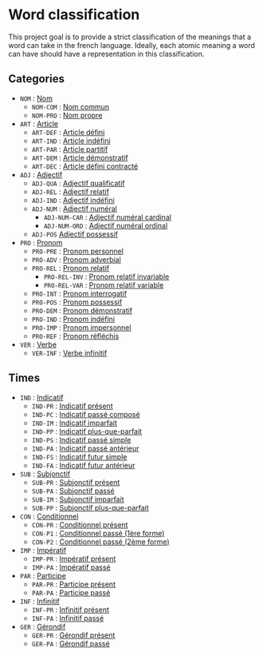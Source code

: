 # Word classification

This project goal is to provide a strict classification of the meanings that a word can take in the french language.
Ideally, each atomic meaning a word can have should have a representation in this classification.

## Categories

- `NOM` : [Nom](/semantic/nouns.py#L15)
    - `NOM-COM` : [Nom commun](/semantic/nouns.py#L20)
    - `NOM-PRO` : [Nom propre](/semantic/nouns.py#L36)
- `ART` : [Article](/semantic/articles.py#L18)
    - `ART-DEF` : [Article défini](/semantic/articles.py#L23)
    - `ART-IND` : [Article indéfini](/semantic/articles.py#L39)
    - `ART-PAR` : [Article partitif](/semantic/articles.py#L54)
    - `ART-DEM` : [Article démonstratif](/semantic/articles.py#L70)
    - `ART-DEC` : [Article défini contracté](/semantic/articles.py#L86)
- `ADJ` : [Adjectif](/semantic/adjectives.py#L20)
    - `ADJ-QUA` : [Adjectif qualificatif](/semantic/adjectives.py#L25)
    - `ADJ-REL` : [Adjectif relatif](/semantic/adjectives.py#L41)
    - `ADJ-IND` : [Adjectif indéfini](/semantic/adjectives.py#L57)
    - `ADJ-NUM` : [Adjectif numéral](/semantic/adjectives.py#L74)
        - `ADJ-NUM-CAR` : [Adjectif numéral cardinal](/semantic/adjectives.py#L79)
        - `ADJ-NUM-ORD` : [Adjectif numéral ordinal](/semantic/adjectives.py#L102)
    - `ADJ-POS` [Adjectif possessif](/semantic/adjectives.py#L122)
- `PRO` : [Pronom](/semantic/pronouns.py#L22)
    - `PRO-PRE` : [Pronom personnel](/semantic/pronouns.py#L27)
    - `PRO-ADV` : [Pronom adverbial](/semantic/pronouns.py#L50)
    - `PRO-REL` : [Pronom relatif](/semantic/pronouns.py#L61)
      - `PRO-REL-INV` : [Pronom relatif invariable](/semantic/pronouns.py#L66)
      - `PRO-REL-VAR` : [Pronom relatif variable](/semantic/pronouns.py#L77)
    - `PRO-INT` : [Pronom interrogatif](/semantic/pronouns.py#L95)
    - `PRO-POS` : [Pronom possessif](/semantic/pronouns.py#L106)
    - `PRO-DEM` : [Pronom démonstratif](/semantic/pronouns.py#L122)
    - `PRO-IND` : [Pronom indéfini](/semantic/pronouns.py#L131)
    - `PRO-IMP` : [Pronom impersonnel](/semantic/pronouns.py#L140)
    - `PRO-REF` : [Pronom réfléchis](/semantic/pronouns.py#L150)
- `VER` : [Verbe](/semantic/verbs.py#L13)
    - `VER-INF` : [Verbe infinitif](/semantic/verbs.py#L21)

## Times

- `IND` : [Indicatif](/semantic/times.py#L15)
    - `IND-PR` : [Indicatif présent](/semantic/times.py#L54)
    - `IND-PC` : [Indicatif passé composé](/semantic/times.py#L55)
    - `IND-IM` : [Indicatif imparfait](/semantic/times.py#L56)
    - `IND-PP` : [Indicatif plus-que-parfait](/semantic/times.py#L57)
    - `IND-PS` : [Indicatif passé simple](/semantic/times.py#L58)
    - `IND-PA` : [Indicatif passé antérieur](/semantic/times.py#L59)
    - `IND-FS` : [Indicatif futur simple](/semantic/times.py#L60)
    - `IND-FA` : [Indicatif futur antérieur](/semantic/times.py#L61)
- `SUB` : [Subjonctif](/semantic/times.py#L16)
    - `SUB-PR` : [Subjonctif présent](/semantic/times.py#L63)
    - `SUB-PA` : [Subjonctif passé](/semantic/times.py#L64)
    - `SUB-IM` : [Subjonctif imparfait](/semantic/times.py#L65)
    - `SUB-PP` : [Subjonctif plus-que-parfait](/semantic/times.py#L66)
- `CON` : [Conditionnel](/semantic/times.py#L17)
    - `CON-PR` : [Conditionnel présent](/semantic/times.py#L68)
    - `CON-P1` : [Conditionnel passé (1ère forme)](/semantic/times.py#L69)
    - `CON-P2` : [Conditionnel passé (2ème forme)](/semantic/times.py#L70)
- `IMP` : [Impératif](/semantic/times.py#L18)
    - `IMP-PR` : [Impératif présent](/semantic/times.py#L72)
    - `IMP-PA` : [Impératif passé](/semantic/times.py#L73)
- `PAR` : [Participe](/semantic/times.py#L19)
    - `PAR-PR` : [Participe présent](/semantic/times.py#L75)
    - `PAR-PA` : [Participe passé](/semantic/times.py#L76)
- `INF` : [Infinitif](/semantic/times.py#L20)
    - `INF-PR` : [Infinitif présent](/semantic/times.py#L78)
    - `INF-PA` : [Infinitif passé](/semantic/times.py#L79)
- `GER` : [Gérondif](/semantic/times.py#L21)
    - `GER-PR` : [Gérondif présent](/semantic/times.py#L81)
    - `GER-PA` : [Gérondif passé](/semantic/times.py#L82)
